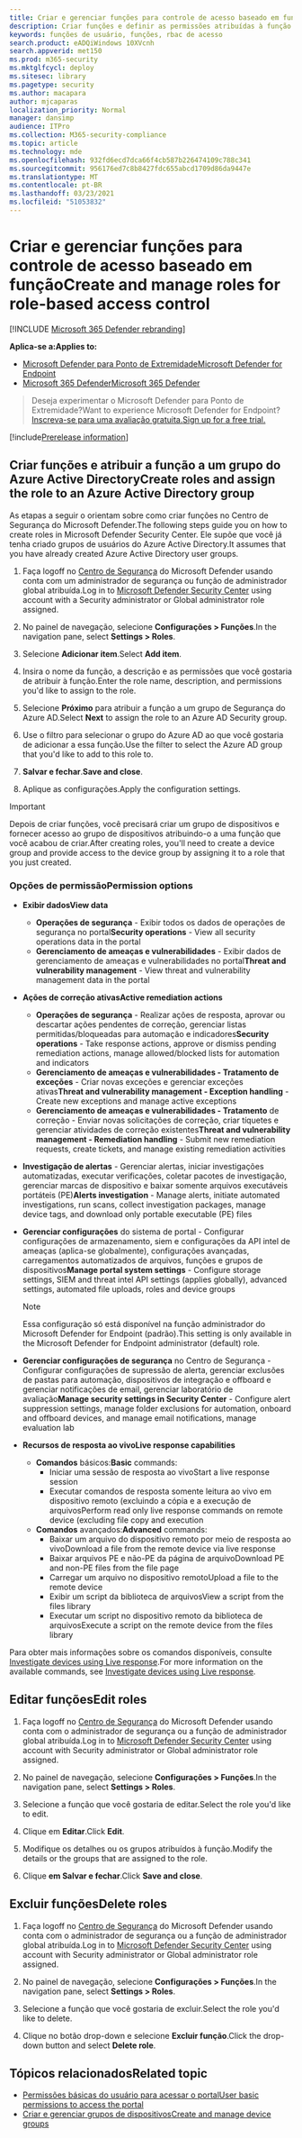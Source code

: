 ```yaml
---
title: Criar e gerenciar funções para controle de acesso baseado em função
description: Criar funções e definir as permissões atribuídas à função como parte da implementação do controle de acesso baseado em função no Centro de Segurança do Microsoft Defender
keywords: funções de usuário, funções, rbac de acesso
search.product: eADQiWindows 10XVcnh
search.appverid: met150
ms.prod: m365-security
ms.mktglfcycl: deploy
ms.sitesec: library
ms.pagetype: security
ms.author: macapara
author: mjcaparas
localization_priority: Normal
manager: dansimp
audience: ITPro
ms.collection: M365-security-compliance
ms.topic: article
ms.technology: mde
ms.openlocfilehash: 932fd6ecd7dca66f4cb587b226474109c788c341
ms.sourcegitcommit: 956176ed7c8b8427fdc655abcd1709d86da9447e
ms.translationtype: MT
ms.contentlocale: pt-BR
ms.lasthandoff: 03/23/2021
ms.locfileid: "51053832"
---
```

# <a name="create-and-manage-roles-for-role-based-access-control"></a><span data-ttu-id="ace67-104">Criar e gerenciar funções para controle de acesso baseado em função</span><span class="sxs-lookup"><span data-stu-id="ace67-104">Create and manage roles for role-based access control</span></span>

[!INCLUDE [Microsoft 365 Defender rebranding](../../includes/microsoft-defender.md)]

<span data-ttu-id="ace67-105">**Aplica-se a:**</span><span class="sxs-lookup"><span data-stu-id="ace67-105">**Applies to:**</span></span>
- [<span data-ttu-id="ace67-106">Microsoft Defender para Ponto de Extremidade</span><span class="sxs-lookup"><span data-stu-id="ace67-106">Microsoft Defender for Endpoint</span></span>](https://go.microsoft.com/fwlink/?linkid=2154037)
- [<span data-ttu-id="ace67-107">Microsoft 365 Defender</span><span class="sxs-lookup"><span data-stu-id="ace67-107">Microsoft 365 Defender</span></span>](https://go.microsoft.com/fwlink/?linkid=2118804)

><span data-ttu-id="ace67-108">Deseja experimentar o Microsoft Defender para Ponto de Extremidade?</span><span class="sxs-lookup"><span data-stu-id="ace67-108">Want to experience Microsoft Defender for Endpoint?</span></span> [<span data-ttu-id="ace67-109">Inscreva-se para uma avaliação gratuita.</span><span class="sxs-lookup"><span data-stu-id="ace67-109">Sign up for a free trial.</span></span>](https://www.microsoft.com/microsoft-365/windows/microsoft-defender-atp?ocid=docs-wdatp-roles-abovefoldlink)

[!include[Prerelease information](../../includes/prerelease.md)]

## <a name="create-roles-and-assign-the-role-to-an-azure-active-directory-group"></a><span data-ttu-id="ace67-110">Criar funções e atribuir a função a um grupo do Azure Active Directory</span><span class="sxs-lookup"><span data-stu-id="ace67-110">Create roles and assign the role to an Azure Active Directory group</span></span>

<span data-ttu-id="ace67-111">As etapas a seguir o orientam sobre como criar funções no Centro de Segurança do Microsoft Defender.</span><span class="sxs-lookup"><span data-stu-id="ace67-111">The following steps guide you on how to create roles in Microsoft Defender Security Center.</span></span> <span data-ttu-id="ace67-112">Ele supõe que você já tenha criado grupos de usuários do Azure Active Directory.</span><span class="sxs-lookup"><span data-stu-id="ace67-112">It assumes that you have already created Azure Active Directory user groups.</span></span>

1. <span data-ttu-id="ace67-113">Faça logoff no [Centro de Segurança](https://securitycenter.windows.com/) do Microsoft Defender usando conta com um administrador de segurança ou função de administrador global atribuída.</span><span class="sxs-lookup"><span data-stu-id="ace67-113">Log in to [Microsoft Defender Security Center](https://securitycenter.windows.com/) using account with a Security administrator or Global administrator role assigned.</span></span>

2. <span data-ttu-id="ace67-114">No painel de navegação, selecione **Configurações > Funções**.</span><span class="sxs-lookup"><span data-stu-id="ace67-114">In the navigation pane, select **Settings > Roles**.</span></span>

3. <span data-ttu-id="ace67-115">Selecione **Adicionar item**.</span><span class="sxs-lookup"><span data-stu-id="ace67-115">Select **Add item**.</span></span>

4. <span data-ttu-id="ace67-116">Insira o nome da função, a descrição e as permissões que você gostaria de atribuir à função.</span><span class="sxs-lookup"><span data-stu-id="ace67-116">Enter the role name, description, and permissions you'd like to assign to the role.</span></span>

5. <span data-ttu-id="ace67-117">Selecione **Próximo** para atribuir a função a um grupo de Segurança do Azure AD.</span><span class="sxs-lookup"><span data-stu-id="ace67-117">Select **Next** to assign the role to an Azure AD Security group.</span></span>

6. <span data-ttu-id="ace67-118">Use o filtro para selecionar o grupo do Azure AD ao que você gostaria de adicionar a essa função.</span><span class="sxs-lookup"><span data-stu-id="ace67-118">Use the filter to select the Azure AD group that you'd like to add to this role to.</span></span>

7. <span data-ttu-id="ace67-119">**Salvar e fechar**.</span><span class="sxs-lookup"><span data-stu-id="ace67-119">**Save and close**.</span></span>

8. <span data-ttu-id="ace67-120">Aplique as configurações.</span><span class="sxs-lookup"><span data-stu-id="ace67-120">Apply the configuration settings.</span></span>

> [!IMPORTANT]
> <span data-ttu-id="ace67-121">Depois de criar funções, você precisará criar um grupo de dispositivos e fornecer acesso ao grupo de dispositivos atribuindo-o a uma função que você acabou de criar.</span><span class="sxs-lookup"><span data-stu-id="ace67-121">After creating roles, you'll need to create a device group and provide access to the device group by assigning it to a role that you just created.</span></span>

### <a name="permission-options"></a><span data-ttu-id="ace67-122">Opções de permissão</span><span class="sxs-lookup"><span data-stu-id="ace67-122">Permission options</span></span>

- <span data-ttu-id="ace67-123">**Exibir dados**</span><span class="sxs-lookup"><span data-stu-id="ace67-123">**View data**</span></span>
    - <span data-ttu-id="ace67-124">**Operações de segurança** - Exibir todos os dados de operações de segurança no portal</span><span class="sxs-lookup"><span data-stu-id="ace67-124">**Security operations** - View all security operations data in the portal</span></span>
    - <span data-ttu-id="ace67-125">**Gerenciamento de ameaças e vulnerabilidades** - Exibir dados de gerenciamento de ameaças e vulnerabilidades no portal</span><span class="sxs-lookup"><span data-stu-id="ace67-125">**Threat and vulnerability management** - View threat and vulnerability management data in the portal</span></span>

- <span data-ttu-id="ace67-126">**Ações de correção ativas**</span><span class="sxs-lookup"><span data-stu-id="ace67-126">**Active remediation actions**</span></span>
    - <span data-ttu-id="ace67-127">**Operações de segurança** - Realizar ações de resposta, aprovar ou descartar ações pendentes de correção, gerenciar listas permitidas/bloqueadas para automação e indicadores</span><span class="sxs-lookup"><span data-stu-id="ace67-127">**Security operations** - Take response actions, approve or dismiss pending remediation actions, manage allowed/blocked lists for automation and indicators</span></span>
    - <span data-ttu-id="ace67-128">**Gerenciamento de ameaças e vulnerabilidades - Tratamento de exceções** - Criar novas exceções e gerenciar exceções ativas</span><span class="sxs-lookup"><span data-stu-id="ace67-128">**Threat and vulnerability management - Exception handling** - Create new exceptions and manage active exceptions</span></span>
    - <span data-ttu-id="ace67-129">**Gerenciamento de ameaças e vulnerabilidades - Tratamento** de correção - Enviar novas solicitações de correção, criar tíquetes e gerenciar atividades de correção existentes</span><span class="sxs-lookup"><span data-stu-id="ace67-129">**Threat and vulnerability management - Remediation handling** - Submit new remediation requests, create tickets, and manage existing remediation activities</span></span>

- <span data-ttu-id="ace67-130">**Investigação de alertas** - Gerenciar alertas, iniciar investigações automatizadas, executar verificações, coletar pacotes de investigação, gerenciar marcas de dispositivo e baixar somente arquivos executáveis portáteis (PE)</span><span class="sxs-lookup"><span data-stu-id="ace67-130">**Alerts investigation** - Manage alerts, initiate automated investigations, run scans, collect investigation packages, manage device tags, and download only portable executable (PE) files</span></span> 

- <span data-ttu-id="ace67-131">**Gerenciar configurações** do sistema de portal - Configurar configurações de armazenamento, siem e configurações da API intel de ameaças (aplica-se globalmente), configurações avançadas, carregamentos automatizados de arquivos, funções e grupos de dispositivos</span><span class="sxs-lookup"><span data-stu-id="ace67-131">**Manage portal system settings** - Configure storage settings, SIEM and threat intel API settings (applies globally), advanced settings, automated file uploads, roles and device groups</span></span>

    > [!NOTE]
    > <span data-ttu-id="ace67-132">Essa configuração só está disponível na função administrador do Microsoft Defender for Endpoint (padrão).</span><span class="sxs-lookup"><span data-stu-id="ace67-132">This setting is only available in the Microsoft Defender for Endpoint administrator (default) role.</span></span>

- <span data-ttu-id="ace67-133">**Gerenciar configurações de segurança** no Centro de Segurança - Configurar configurações de supressão de alerta, gerenciar exclusões de pastas para automação, dispositivos de integração e offboard e gerenciar notificações de email, gerenciar laboratório de avaliação</span><span class="sxs-lookup"><span data-stu-id="ace67-133">**Manage security settings in Security Center** - Configure alert suppression settings, manage folder exclusions for automation, onboard and offboard devices, and manage email notifications, manage evaluation lab</span></span>

- <span data-ttu-id="ace67-134">**Recursos de resposta ao vivo**</span><span class="sxs-lookup"><span data-stu-id="ace67-134">**Live response capabilities**</span></span>
    - <span data-ttu-id="ace67-135">**Comandos** básicos:</span><span class="sxs-lookup"><span data-stu-id="ace67-135">**Basic** commands:</span></span>
        - <span data-ttu-id="ace67-136">Iniciar uma sessão de resposta ao vivo</span><span class="sxs-lookup"><span data-stu-id="ace67-136">Start a live response session</span></span>
        - <span data-ttu-id="ace67-137">Executar comandos de resposta somente leitura ao vivo em dispositivo remoto (excluindo a cópia e a execução de arquivos</span><span class="sxs-lookup"><span data-stu-id="ace67-137">Perform read only live response commands on remote device (excluding file copy and execution</span></span>
    - <span data-ttu-id="ace67-138">**Comandos** avançados:</span><span class="sxs-lookup"><span data-stu-id="ace67-138">**Advanced** commands:</span></span>
        - <span data-ttu-id="ace67-139">Baixar um arquivo do dispositivo remoto por meio de resposta ao vivo</span><span class="sxs-lookup"><span data-stu-id="ace67-139">Download a file from the remote device via live response</span></span>
        - <span data-ttu-id="ace67-140">Baixar arquivos PE e não-PE da página de arquivo</span><span class="sxs-lookup"><span data-stu-id="ace67-140">Download PE and non-PE files from the file page</span></span>
        - <span data-ttu-id="ace67-141">Carregar um arquivo no dispositivo remoto</span><span class="sxs-lookup"><span data-stu-id="ace67-141">Upload a file to the remote device</span></span>
        - <span data-ttu-id="ace67-142">Exibir um script da biblioteca de arquivos</span><span class="sxs-lookup"><span data-stu-id="ace67-142">View a script from the files library</span></span>
        - <span data-ttu-id="ace67-143">Executar um script no dispositivo remoto da biblioteca de arquivos</span><span class="sxs-lookup"><span data-stu-id="ace67-143">Execute a script on the remote device from the files library</span></span>

<span data-ttu-id="ace67-144">Para obter mais informações sobre os comandos disponíveis, consulte [Investigate devices using Live response](live-response.md).</span><span class="sxs-lookup"><span data-stu-id="ace67-144">For more information on the available commands, see [Investigate devices using Live response](live-response.md).</span></span>
  
## <a name="edit-roles"></a><span data-ttu-id="ace67-145">Editar funções</span><span class="sxs-lookup"><span data-stu-id="ace67-145">Edit roles</span></span>

1. <span data-ttu-id="ace67-146">Faça logoff no [Centro de Segurança](https://securitycenter.windows.com/) do Microsoft Defender usando conta com o administrador de segurança ou a função de administrador global atribuída.</span><span class="sxs-lookup"><span data-stu-id="ace67-146">Log in to [Microsoft Defender Security Center](https://securitycenter.windows.com/) using account with Security administrator or Global administrator role assigned.</span></span>

2. <span data-ttu-id="ace67-147">No painel de navegação, selecione **Configurações > Funções**.</span><span class="sxs-lookup"><span data-stu-id="ace67-147">In the navigation pane, select **Settings > Roles**.</span></span>

3. <span data-ttu-id="ace67-148">Selecione a função que você gostaria de editar.</span><span class="sxs-lookup"><span data-stu-id="ace67-148">Select the role you'd like to edit.</span></span>

4. <span data-ttu-id="ace67-149">Clique em **Editar**.</span><span class="sxs-lookup"><span data-stu-id="ace67-149">Click **Edit**.</span></span>

5. <span data-ttu-id="ace67-150">Modifique os detalhes ou os grupos atribuídos à função.</span><span class="sxs-lookup"><span data-stu-id="ace67-150">Modify the details or the groups that are assigned to the role.</span></span> 

6. <span data-ttu-id="ace67-151">Clique **em Salvar e fechar**.</span><span class="sxs-lookup"><span data-stu-id="ace67-151">Click **Save and close**.</span></span>

## <a name="delete-roles"></a><span data-ttu-id="ace67-152">Excluir funções</span><span class="sxs-lookup"><span data-stu-id="ace67-152">Delete roles</span></span>

1. <span data-ttu-id="ace67-153">Faça logoff no [Centro de Segurança](https://securitycenter.windows.com/) do Microsoft Defender usando conta com o administrador de segurança ou a função de administrador global atribuída.</span><span class="sxs-lookup"><span data-stu-id="ace67-153">Log in to [Microsoft Defender Security Center](https://securitycenter.windows.com/) using account with Security administrator or Global administrator role assigned.</span></span>

2. <span data-ttu-id="ace67-154">No painel de navegação, selecione **Configurações > Funções**.</span><span class="sxs-lookup"><span data-stu-id="ace67-154">In the navigation pane, select **Settings > Roles**.</span></span>

3. <span data-ttu-id="ace67-155">Selecione a função que você gostaria de excluir.</span><span class="sxs-lookup"><span data-stu-id="ace67-155">Select the role you'd like to delete.</span></span>

4. <span data-ttu-id="ace67-156">Clique no botão drop-down e selecione **Excluir função**.</span><span class="sxs-lookup"><span data-stu-id="ace67-156">Click the drop-down button and select **Delete role**.</span></span>

## <a name="related-topic"></a><span data-ttu-id="ace67-157">Tópicos relacionados</span><span class="sxs-lookup"><span data-stu-id="ace67-157">Related topic</span></span>

- [<span data-ttu-id="ace67-158">Permissões básicas do usuário para acessar o portal</span><span class="sxs-lookup"><span data-stu-id="ace67-158">User basic permissions to access the portal</span></span>](basic-permissions.md)
- [<span data-ttu-id="ace67-159">Criar e gerenciar grupos de dispositivos</span><span class="sxs-lookup"><span data-stu-id="ace67-159">Create and manage device groups</span></span>](machine-groups.md)

